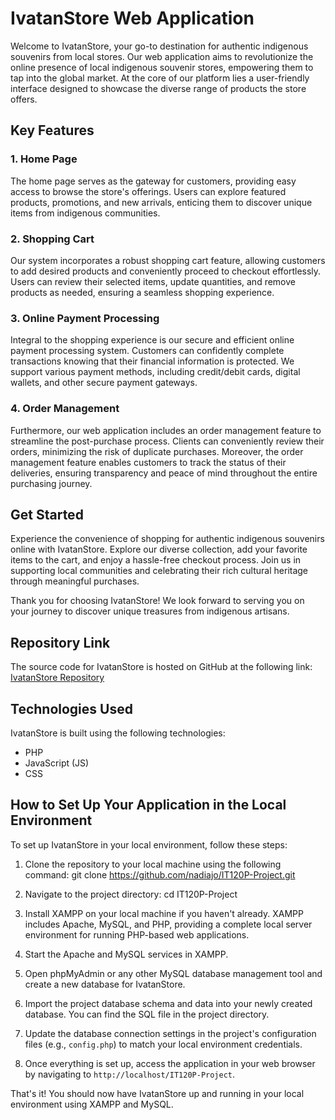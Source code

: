 # IvatanStore Web Application

Welcome to IvatanStore, your go-to destination for authentic indigenous souvenirs from local stores. Our web application aims to revolutionize the online presence of local indigenous souvenir stores, empowering them to tap into the global market. At the core of our platform lies a user-friendly interface designed to showcase the diverse range of products the store offers.

## Key Features

### 1. Home Page
The home page serves as the gateway for customers, providing easy access to browse the store's offerings. Users can explore featured products, promotions, and new arrivals, enticing them to discover unique items from indigenous communities.

### 2. Shopping Cart
Our system incorporates a robust shopping cart feature, allowing customers to add desired products and conveniently proceed to checkout effortlessly. Users can review their selected items, update quantities, and remove products as needed, ensuring a seamless shopping experience.

### 3. Online Payment Processing
Integral to the shopping experience is our secure and efficient online payment processing system. Customers can confidently complete transactions knowing that their financial information is protected. We support various payment methods, including credit/debit cards, digital wallets, and other secure payment gateways.

### 4. Order Management
Furthermore, our web application includes an order management feature to streamline the post-purchase process. Clients can conveniently review their orders, minimizing the risk of duplicate purchases. Moreover, the order management feature enables customers to track the status of their deliveries, ensuring transparency and peace of mind throughout the entire purchasing journey.

## Get Started

Experience the convenience of shopping for authentic indigenous souvenirs online with IvatanStore. Explore our diverse collection, add your favorite items to the cart, and enjoy a hassle-free checkout process. Join us in supporting local communities and celebrating their rich cultural heritage through meaningful purchases.

Thank you for choosing IvatanStore! We look forward to serving you on your journey to discover unique treasures from indigenous artisans.

## Repository Link

The source code for IvatanStore is hosted on GitHub at the following link: [IvatanStore Repository](https://github.com/nadiajo/IT120P-Project.git)

## Technologies Used

IvatanStore is built using the following technologies:
- PHP
- JavaScript (JS)
- CSS

## How to Set Up Your Application in the Local Environment

To set up IvatanStore in your local environment, follow these steps:

1. Clone the repository to your local machine using the following command:
git clone https://github.com/nadiajo/IT120P-Project.git

2. Navigate to the project directory:
cd IT120P-Project

3. Install XAMPP on your local machine if you haven't already. XAMPP includes Apache, MySQL, and PHP, providing a complete local server environment for running PHP-based web applications.

4. Start the Apache and MySQL services in XAMPP.

5. Open phpMyAdmin or any other MySQL database management tool and create a new database for IvatanStore.

6. Import the project database schema and data into your newly created database. You can find the SQL file in the project directory.

7. Update the database connection settings in the project's configuration files (e.g., `config.php`) to match your local environment credentials.

8. Once everything is set up, access the application in your web browser by navigating to `http://localhost/IT120P-Project`.

That's it! You should now have IvatanStore up and running in your local environment using XAMPP and MySQL.
